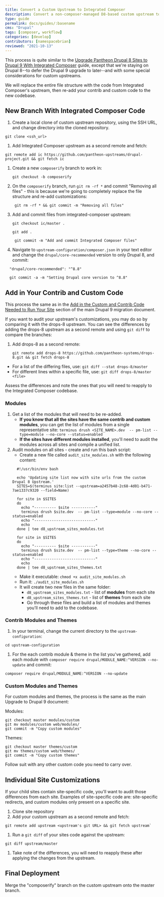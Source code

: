 ```yaml
---
title: Convert a Custom Upstream to Integrated Composer
description: Convert a non-composer-managed D8-based custom upstream to Integrated Composer
type: guide
permalink: docs/guides/:basename
cms: "Drupal"
tags: [composer, workflow]
categories: [develop]
contributors: [namespacebrian]
reviewed: "2021-10-13"
---
```


This process is quite similar to the [Upgrade Pantheon Drupal 8 Sites to Drupal 9 With Integrated Composer](/docs/guides/drupal-9-migration/upgrade-to-d9) guide, except that we're staying on Drupal 8--to defer the Drupal 9 upgrade to later--and with some special considerations for custom upstreams.

We will replace the entire file structure with the code from Integrated Composer's upstream, then re-add your contrib and custom code to the new codebase.

## New Branch With Integrated Composer Code

1. Create a local clone of custom upstream repository, using the SSH URL, and change directory into the cloned repository.
  ```bash{promptUser:user}
  git clone <ssh_url>
  ```
1. Add Integrated Composer upstream as a second remote and fetch:
  ```bash{promptUser:user}
  git remote add ic https://github.com/pantheon-upstreams/drupal-project.git && git fetch ic
  ```
1. Create a new `composerify` branch to work in:
   ```bash{promptUser:user}
   git checkout -b composerify
   ```
1. On the `composerify` branch, run `git rm -rf *` and commit "Removing all files" - this is because we're going to completely replace the file structure and re-add customizations:
   ```bash{promptUser:user}
    git rm -rf * && git commit -m "Removing all files"
    ``` 
1. Add and commit files from integrated-composer upstream:
   ```bash{promptUser:user}
   git checkout ic/master .
   ```
   ```bash{promptUser:user}
   git add .
   ```
    ```bash{promptUser:user}
     git commit -m "Add and commit Integrated Composer files"
   ```
1. Navigate to `upstream-configuration/composer.json` in your text editor and change the `drupal/core-recommended` version to only Drupal 8, and commit: 
  ```bash{promptUser:user}
    "drupal/core-recommended": "^8.8"
  ```
  ```bash{promptUser:user}
    git commit -a -m "Setting Drupal core version to ^8.8"
  ```

## Add in Your Contrib and Custom Code

This process the same as in the [Add in the Custom and Contrib Code Needed to Run Your Site](https://pantheon.io/docs/guides/drupal-9-migration/upgrade-to-d9#contributed-code) section of the main Drupal 9 migration document.

If you want to audit your upstream's customizations, you may do so by comparing it with the drops-8 upstream. You can see the differences by adding the drops-8 upstream as a second remote and using `git diff` to compare the branches:
1. Add drops-8 as a second remote:
   ```bash{promptUser:user}
   git remote add drops-8 https://github.com/pantheon-systems/drops-8.git && git fetch drops-8
   ```
  * For a list of the differing files, use: `git diff --stat drops-8/master`
  * For different lines within a specific file, use: `git diff drops-8/master <file>`

Assess the differences and note the ones that you will need to reapply to the Integrated Composer codebase.

### Modules

1.  Get a list of the modules that will need to be re-added.
    - **If you know that all the sites have the same contrib and custom modules**, you can get the list of modules from a single representative site:
    `terminus drush <SITE_NAME>.dev  -- pm-list --type=module --no-core --status=enabled`
    - **If the sites have different modules installed**, you'll need to audit the modules across all sites and compile a unified list.
2. Audit modules on all sites - create and run this bash script:
      - Create a new file called `audit_site_modules.sh` with the following content:
      ```bash{promptUser:user}
        #!/usr/bin/env bash

        echo 'Updating site list now with site urls from the custom Drupal 8 Upstream.'
        SITES=$(terminus site:list --upstream=a2457b48-2c68-4d01-b471-7ae1337c9320 --field=Name)

        for site in $SITES
        do
          echo "---------- $site -----------"
          terminus drush $site.dev  -- pm-list --type=module --no-core --status=enabled
          echo "----------------------------"
          echo
        done | tee d8_upstream_sites_modules.txt

        for site in $SITES
        do
          echo "---------- $site -----------"
          terminus drush $site.dev  -- pm-list --type=theme --no-core --status=enabled
          echo "----------------------------"
          echo
        done | tee d8_upstream_sites_themes.txt

      ```
      - Make it executable: `chmod +x audit_site_modules.sh`
      - Run it: `./audit_site_modules.sh`
      - It will create two new files in the same folder:
        - `d8_upstream_sites_modules.txt` - list of **modules** from each site
        - `d8_upstream_sites_themes.txt` - list of **themes** from each site
        - Go through these files and build a list of modules and themes you'll need to add to the codebase.

### Contrib Modules and Themes

1. In your terminal, change the current directory to the `upstream-configuration`: 
  ```bash{promptUser:user}
  cd upstream-configuration
  ```

1. For the each contrib module & theme in the list you've gathered, add each module with `composer require drupal/MODULE_NAME:^VERSION --no-update` and commit:
  ```bash{promptUser:user}
  composer require drupal/MODULE_NAME:^VERSION --no-update  
  ```

### Custom Modules and Themes

For custom modules and themes, the process is the same as the main Upgrade to Drupal 9 document:

  Modules:

  ```bash{promptUser:user}
  git checkout master modules/custom
  git mv modules/custom web/modules/
  git commit -m "Copy custom modules"
  ```

  Themes:

  ```bash{promptUser:user}
  git checkout master themes/custom
  git mv themes/custom web/themes/
  git commit -m "Copy custom themes"
  ```

  Follow suit with any other custom code you need to carry over.

## Individual Site Customizations

If your child sites contain site-specific code, you'll want to audit those differences from each site. Examples of site-specific code are: site-specific redirects, and custom modules only present on a specific site.
1. Clone site repository
1. Add your custom upstream as a second remote and fetch:
  ```bash{promptUser:user}
  git remote add upstream <upstream's git URL> && git fetch upstream`
  ```
1. Run a `git diff` of your sites code against the upstream:
  ```bash{promptUser:user}
  git diff upstream/master
  ```
  1. Take note of the differences, you will need to reapply these after applying the changes from the upstream.

## Final Deployment

Merge the "composerify" branch on the custom upstream onto the master branch.
